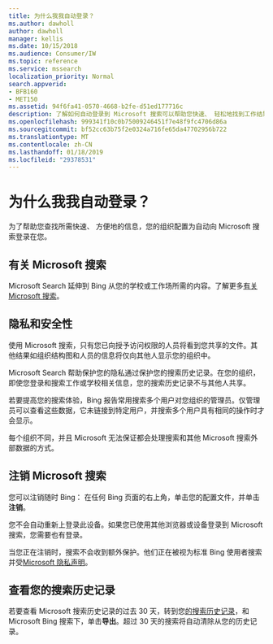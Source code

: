 ```yaml
---
title: 为什么我我自动登录？
ms.author: dawholl
author: dawholl
manager: kellis
ms.date: 10/15/2018
ms.audience: Consumer/IW
ms.topic: reference
ms.service: mssearch
localization_priority: Normal
search.appverid:
- BFB160
- MET150
ms.assetid: 94f6fa41-0570-4668-b2fe-d51ed177716c
description: 了解如何自动登录到 Microsoft 搜索可以帮助您快速、 轻松地找到工作结果
ms.openlocfilehash: 999341f10c0b75009246451f7e48f9fc4706d86a
ms.sourcegitcommit: bf52cc63b75f2e0324a716fe65da47702956b722
ms.translationtype: MT
ms.contentlocale: zh-CN
ms.lasthandoff: 01/18/2019
ms.locfileid: "29378531"
---
```

# <a name="why-am-i-automatically-signed-in"></a>为什么我我自动登录？

为了帮助您查找所需快速、 方便地的信息，您的组织配置为自动向 Microsoft 搜索登录在您。
  
## <a name="about-microsoft-search"></a>有关 Microsoft 搜索

Microsoft Search 延伸到 Bing 从您的学校或工作场所需的内容。了解更多[有关 Microsoft 搜索](about-microsoft-search.md)。
  
## <a name="privacy-and-security"></a>隐私和安全性

使用 Microsoft 搜索，只有您已向授予访问权限的人员将看到您共享的文件。其他结果如组织结构图和人员的信息将仅向其他人显示您的组织中。
  
Microsoft Search 帮助保护您的隐私通过保护您的搜索历史记录。在您的组织，即使您登录和搜索工作或学校相关信息，您的搜索历史记录不与其他人共享。
  
若要提高您的搜索体验，Bing 报告常用搜索多个用户对您组织的管理员。仅管理员可以查看这些数据，它未链接到特定用户，并搜索多个用户具有相同的操作时才会显示。
  
每个组织不同，并且 Microsoft 无法保证都会处理搜索和其他 Microsoft 搜索外部数据的方式。
  
## <a name="sign-out-of-microsoft-search"></a>注销 Microsoft 搜索

您可以注销随时 Bing： 在任何 Bing 页面的右上角，单击您的配置文件，并单击**注销**。
  
您不会自动重新上登录此设备。如果您已使用其他浏览器或设备登录到 Microsoft 搜索，您需要也有登录。 
  
当您正在注销时，搜索不会收到额外保护。他们正在被视为标准 Bing 使用者搜索并受[Microsoft 隐私声明](https://privacy.microsoft.com/en-us/privacystatement)。
  
## <a name="view-your-search-history"></a>查看您的搜索历史记录

若要查看 Microsoft 搜索历史记录的过去 30 天，转到您[的搜索历史记录](https://ssl.bing.com/profile/history)，和 Microsoft Bing 搜索下，单击**导出**。超过 30 天的搜索将自动清除从您的历史记录。

  

